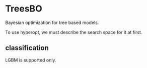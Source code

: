 # TreesBO
Bayesian optimization for tree based models.

To use hyperopt, we must describe the search space for it at first.

## classification
LGBM is supported only.
